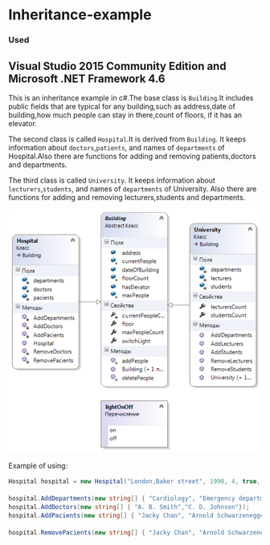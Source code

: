 # Inheritance-example

### Used
## Visual Studio 2015 Community Edition and Microsoft .NET Framework 4.6 

This is an inheritance example in c#.The base class is `Building`.It includes public fields that are typical for any building,such as address,date of building,how much people can stay in there,count of floors, if it has an elevator.

The second class is called `Hospital`.It is derived from `Building`. It keeps information about `doctors`,`patients`, and names of `departments` of Hospital.Also there are functions for adding and removing patients,doctors and departments.

The third class is called `University`. It keeps information about `lecturers`,`students`, and names of `departments` of University.
Also there are functions for adding and removing lecturers,students and departments.


![1](https://github.com/KhachikSukiasyan/Inheritance-example/blob/master/Screenshot.PNG)

Example of using:
``` C#
Hospital hospital = new Hospital("London,Baker street", 1990, 4, true, 500);

hospital.AddDepartments(new string[] { "Cardiology", "Emergency department", "Diagnostic" });
hospital.AddDoctors(new string[] { "A. B. Smith","C. D. Johnson"});
hospital.AddPacients(new string[] { "Jacky Chan", "Arnold Schwarzenegger", "Steven Seagal" });

hospital.RemovePacients(new string[] { "Jacky Chan", "Arnold Schwarzenegger", "Steven Seagal" });

```
